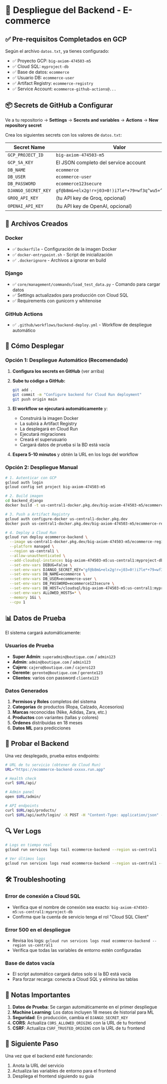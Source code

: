 # 🚀 Despliegue del Backend - E-commerce

## ✅ Pre-requisitos Completados en GCP

Según el archivo `datos.txt`, ya tienes configurado:

- ✅ Proyecto GCP: `big-axiom-474503-m5`
- ✅ Cloud SQL: `myproject-db` 
- ✅ Base de datos: `ecommerce`
- ✅ Usuario DB: `ecommerce-user`
- ✅ Artifact Registry: `ecommerce-registry`
- ✅ Service Account: `ecommerce-github-actions@...`

## 📦 Secrets de GitHub a Configurar

Ve a tu repositorio → **Settings** → **Secrets and variables** → **Actions** → **New repository secret**

Crea los siguientes secrets con los valores de `datos.txt`:

| Secret Name | Valor |
|-------------|-------|
| `GCP_PROJECT_ID` | `big-axiom-474503-m5` |
| `GCP_SA_KEY` | El JSON completo del service account |
| `DB_NAME` | `ecommerce` |
| `DB_USER` | `ecommerce-user` |
| `DB_PASSWORD` | `ecommerce123secure` |
| `DJANGO_SECRET_KEY` | `gf@b8m&+elx2g!r=j03=0!)i7le*+79=wf3q^wu5+^r9q4t3o(` |
| `GROQ_API_KEY` | (tu API key de Groq, opcional) |
| `OPENAI_API_KEY` | (tu API key de OpenAI, opcional) |

## 🔧 Archivos Creados

### Docker
- ✅ `Dockerfile` - Configuración de la imagen Docker
- ✅ `docker-entrypoint.sh` - Script de inicialización
- ✅ `.dockerignore` - Archivos a ignorar en build

### Django
- ✅ `core/management/commands/load_test_data.py` - Comando para cargar datos
- ✅ Settings actualizados para producción con Cloud SQL
- ✅ Requirements con gunicorn y whitenoise

### GitHub Actions
- ✅ `.github/workflows/backend-deploy.yml` - Workflow de despliegue automático

## 🎯 Cómo Desplegar

### Opción 1: Despliegue Automático (Recomendado)

1. **Configura los secrets en GitHub** (ver arriba)

2. **Sube tu código a GitHub:**
   ```bash
   git add .
   git commit -m "Configure backend for Cloud Run deployment"
   git push origin main
   ```

3. **El workflow se ejecutará automáticamente** y:
   - Construirá la imagen Docker
   - La subirá a Artifact Registry
   - La desplegará en Cloud Run
   - Ejecutará migraciones
   - Creará el superusuario
   - Cargará datos de prueba si la BD está vacía

4. **Espera 5-10 minutos** y obtén la URL en los logs del workflow

### Opción 2: Despliegue Manual

```bash
# 1. Autenticar con GCP
gcloud auth login
gcloud config set project big-axiom-474503-m5

# 2. Build imagen
cd backend_django
docker build -t us-central1-docker.pkg.dev/big-axiom-474503-m5/ecommerce-registry/backend:latest .

# 3. Push a Artifact Registry
gcloud auth configure-docker us-central1-docker.pkg.dev
docker push us-central1-docker.pkg.dev/big-axiom-474503-m5/ecommerce-registry/backend:latest

# 4. Deploy a Cloud Run
gcloud run deploy ecommerce-backend \
  --image us-central1-docker.pkg.dev/big-axiom-474503-m5/ecommerce-registry/backend:latest \
  --platform managed \
  --region us-central1 \
  --allow-unauthenticated \
  --add-cloudsql-instances big-axiom-474503-m5:us-central1:myproject-db \
  --set-env-vars DEBUG=False \
  --set-env-vars DJANGO_SECRET_KEY="gf@b8m&+elx2g!r=j03=0!)i7le*+79=wf3q^wu5+^r9q4t3o(" \
  --set-env-vars DB_NAME=ecommerce \
  --set-env-vars DB_USER=ecommerce-user \
  --set-env-vars DB_PASSWORD=ecommerce123secure \
  --set-env-vars DB_HOST=/cloudsql/big-axiom-474503-m5:us-central1:myproject-db \
  --set-env-vars ALLOWED_HOSTS=* \
  --memory 1Gi \
  --cpu 1
```

## 📊 Datos de Prueba

El sistema cargará automáticamente:

### Usuarios de Prueba
- **Super Admin**: `superadmin@boutique.com` / `admin123`
- **Admin**: `admin@boutique.com` / `admin123`
- **Cajero**: `cajero@boutique.com` / `cajero123`
- **Gerente**: `gerente@boutique.com` / `gerente123`
- **Clientes**: varios con password `cliente123`

### Datos Generados
1. **Permisos y Roles** completos del sistema
2. **Categorías** de productos (Ropa, Calzado, Accesorios)
3. **Marcas** reconocidas (Nike, Adidas, Zara, etc.)
4. **Productos** con variantes (tallas y colores)
5. **Órdenes** distribuidas en 18 meses
6. **Datos ML** para predicciones

## 🧪 Probar el Backend

Una vez desplegado, prueba estos endpoints:

```bash
# URL de tu servicio (obtener de Cloud Run)
URL="https://ecommerce-backend-xxxxx.run.app"

# Health check
curl $URL/api/

# Admin panel
open $URL/admin/

# API endpoints
curl $URL/api/products/
curl $URL/api/auth/login/ -X POST -H "Content-Type: application/json" -d '{"email":"admin@boutique.com","password":"admin123"}'
```

## 🔍 Ver Logs

```bash
# Logs en tiempo real
gcloud run services logs tail ecommerce-backend --region us-central1

# Ver últimos logs
gcloud run services logs read ecommerce-backend --region us-central1 --limit 50
```

## 🛠️ Troubleshooting

### Error de conexión a Cloud SQL
- Verifica que el nombre de conexión sea exacto: `big-axiom-474503-m5:us-central1:myproject-db`
- Confirma que la cuenta de servicio tenga el rol "Cloud SQL Client"

### Error 500 en el despliegue
- Revisa los logs: `gcloud run services logs read ecommerce-backend --region us-central1`
- Verifica que todas las variables de entorno estén configuradas

### Base de datos vacía
- El script automático cargará datos solo si la BD está vacía
- Para forzar recarga: conecta a Cloud SQL y elimina las tablas

## 📝 Notas Importantes

1. **Datos de Prueba**: Se cargan automáticamente en el primer despliegue
2. **Machine Learning**: Los datos incluyen 18 meses de historial para ML
3. **Seguridad**: En producción, cambia el `DJANGO_SECRET_KEY`
4. **CORS**: Actualiza `CORS_ALLOWED_ORIGINS` con la URL de tu frontend
5. **CSRF**: Actualiza `CSRF_TRUSTED_ORIGINS` con la URL de tu frontend

## 🎉 Siguiente Paso

Una vez que el backend esté funcionando:
1. Anota la URL del servicio
2. Actualiza las variables de entorno para el frontend
3. Despliega el frontend siguiendo su guía
